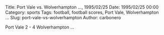 Title: Port Vale vs. Wolverhampton …, 1995/02/25
Date: 1995/02/25 00:00
Category: sports
Tags: football, football scores, Port Vale, Wolverhampton …
Slug: port-vale-vs-wolverhampton
Author: carbonero


Port Vale 2 - 4 Wolverhampton …
